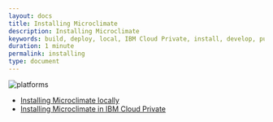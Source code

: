 ```yaml
---
layout: docs
title: Installing Microclimate
description: Installing Microclimate
keywords: build, deploy, local, IBM Cloud Private, install, develop, public cloud, services, command line, cli, command, start, stop, update, open, delete, options, operation, devops
duration: 1 minute
permalink: installing
type: document
---
```


<!-- Explain the differences in installing in different environments. This topic is gettingStarted in prev version of help -->

![platforms](https://img.shields.io/badge/runtime-Java%20%7C%20Swift%20%7C%20Node-yellow.svg)

* [Installing Microclimate locally](installlocally)
* [Installing Microclimate in IBM Cloud Private](https://github.com/IBM/charts/blob/master/stable/ibm-microclimate/README.md)
